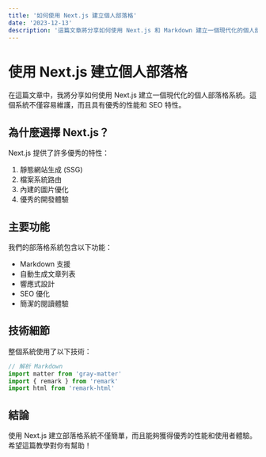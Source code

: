 ```yaml
---
title: '如何使用 Next.js 建立個人部落格'
date: '2023-12-13'
description: '這篇文章將分享如何使用 Next.js 和 Markdown 建立一個現代化的個人部落格系統'
---
```


# 使用 Next.js 建立個人部落格

在這篇文章中，我將分享如何使用 Next.js 建立一個現代化的個人部落格系統。這個系統不僅容易維護，而且具有優秀的性能和 SEO 特性。

## 為什麼選擇 Next.js？

Next.js 提供了許多優秀的特性：

1. 靜態網站生成 (SSG)
2. 檔案系統路由
3. 內建的圖片優化
4. 優秀的開發體驗

## 主要功能

我們的部落格系統包含以下功能：

- Markdown 支援
- 自動生成文章列表
- 響應式設計
- SEO 優化
- 簡潔的閱讀體驗

## 技術細節

整個系統使用了以下技術：

```typescript
// 解析 Markdown
import matter from 'gray-matter'
import { remark } from 'remark'
import html from 'remark-html'
```

## 結論

使用 Next.js 建立部落格系統不僅簡單，而且能夠獲得優秀的性能和使用者體驗。希望這篇教學對你有幫助！
